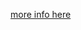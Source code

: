 [more info here](https://petervojtek.github.io/diy/2015/07/28/share-messages-with-kindle-on-fridge.html)
